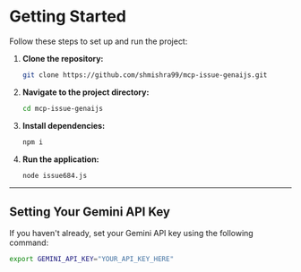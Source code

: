 # Getting Started

Follow these steps to set up and run the project:

1.  **Clone the repository:**
    ```bash
    git clone https://github.com/shmishra99/mcp-issue-genaijs.git
    ```
2.  **Navigate to the project directory:**
    ```bash
    cd mcp-issue-genaijs
    ```
3.  **Install dependencies:**
    ```bash
    npm i
    ```
4.  **Run the application:**
    ```bash
    node issue684.js
    ```

---

## Setting Your Gemini API Key

If you haven't already, set your Gemini API key using the following command:

```bash
export GEMINI_API_KEY="YOUR_API_KEY_HERE"
